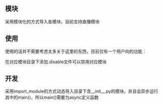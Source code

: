 ## 模块

采用模块化的方式导入各模块，目前支持直播模块

## 使用

使用的话并不需要考虑太多关于这里的东西，目前仅有一个用户向的功能：

在对应模块目录下添加.disable文件可以禁用对应模块

## 开发

采用import_module的方式动态导入目录下含__init__.py的模块，并且会异步运行其中的main()，所以main()需要为async定义函数
